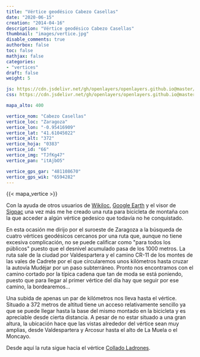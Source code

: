 ```yaml
---
title: "Vértice geodésico Cabezo Casellas"
date: "2020-06-15"
creation: "2014-04-16"
description: "Vértice geodésico Cabezo Casellas"
thumbnail: "images/vertice.jpg"
disable_comments: true
authorbox: false
toc: false
mathjax: false
categories:
- "vertices"
draft: false
weight: 5

js: https://cdn.jsdelivr.net/gh/openlayers/openlayers.github.io@master/en/v6.3.1/build/ol.js
css: https://cdn.jsdelivr.net/gh/openlayers/openlayers.github.io@master/en/v6.3.1/css/ol.css

mapa_alto: 400

vertice_nom: "Cabezo Casellas"
vertice_loc: "Zaragoza"
vertice_lon: "-0.95416909"
vertice_lat: "41.61045022"
vertice_alt: "372"
vertice_hoja: "0383"
vertice_id: "66"
vertice_img: "TJfKg47"
vertice_pan: "itAjbO5"

vertice_gps_gar: "481108670"
vertice_gps_wik: "6594282"
---
```

{{< mapa_vertice >}}

Con la ayuda de otros usuarios de [Wikiloc](http://es.wikiloc.com/wikiloc/user.do?name=Sherlockes&id=11373), [Google Earth](http://www.google.es/intl/es/earth/index.html) y el visor de [Sigpac](http://sigpac.mapa.es/fega/visor/) una vez más me he creado una ruta para bicicleta de montaña con la que acceder a algún vértice gedesico que todavía no he conquistado.

En esta ocasión me dirijo por el suroeste de Zaragoza a la búsqueda de cuatro vértices geodésicos cercanos por una ruta que, aunque no tiene excesiva complicación, no se puede calificar como "para todos los públicos" puesto que el desnivel acumulado pasa de los 1000 metros. La ruta sale de la ciudad por Valdespartera y el camino CR-11 de los montes de las vales de Cadrete por el que circularemos unos kilómetros hasta cruzar la autovía Mudéjar por un paso subterráneo. Pronto nos encontramos con el camino cortado por la típica cadena que tan de moda se está poniendo, puesto que para llegar al primer vértice del día hay que seguir por ese camino, la bordearemos...

Una subida de apenas un par de kilómetros nos lleva hasta el vértice. Situado a 372 metros de altitud tiene un acceso relativamente sencillo ya que se puede llegar hasta la base del mismo montado en la bicicleta y es apreciable desde cierta distancia. A pesar de no estar situado a una gran altura, la ubicación hace que las vistas alrededor del vértice sean muy amplias, desde Valdespartera y Arcosur hasta el alto de La Muela o el Moncayo.

Desde aquí la ruta sigue hacia el vértice [Collado Ladrones]({{<relref"collado_ladrones.md">}}).
